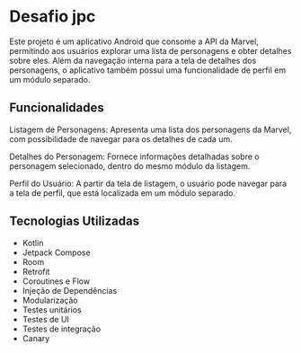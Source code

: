 # Desafio jpc

Este projeto é um aplicativo Android que consome a API da Marvel, permitindo aos usuários explorar
uma lista de personagens e obter detalhes sobre eles. Além da navegação interna para a tela de
detalhes dos personagens, o aplicativo também possui uma funcionalidade de perfil em um módulo
separado.

## Funcionalidades

Listagem de Personagens: Apresenta uma lista dos personagens da Marvel, com possibilidade de navegar
para os detalhes de cada um.


Detalhes do Personagem: Fornece informações detalhadas sobre o personagem selecionado, dentro do
mesmo módulo da listagem.


Perfil do Usuário: A partir da tela de listagem, o usuário pode navegar para a tela de perfil, que
está localizada em um módulo separado.


## Tecnologias Utilizadas

- Kotlin
- Jetpack Compose
- Room
- Retrofit
- Coroutines e Flow
- Injeção de Dependências
- Modularização
- Testes unitários
- Testes de UI
- Testes de integração
- Canary

